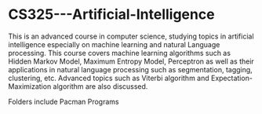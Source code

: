 # CS325---Artificial-Intelligence

This is an advanced course in computer science, studying topics in artificial intelligence especially on machine learning and natural Language processing. This course covers machine learning algorithms such as Hidden Markov Model, Maximum Entropy Model, Perceptron as well as their applications in natural language processing such as segmentation, tagging, clustering, etc. Advanced topics such as Viterbi algorithm and Expectation-Maximization algorithm are also discussed.

Folders include Pacman Programs 
